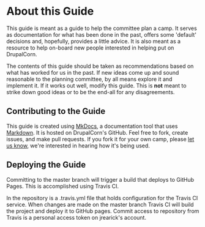 
# About this Guide
This guide is meant as a guide to help the committee plan a camp. It serves as documentation for what has been done in the past, offers some 'default' decisions and, hopefully, provides a little advice. It is also meant as a resource to help on-board new people interested in helping put on DrupalCorn.

The contents of this guide should be taken as recommendations based on what has worked for us in the past. If new ideas come up and sound reasonable to the planning committee, by all means explore it and implement it. If it works out well, modify this guide. This is **not** meant to strike down good ideas or to be the end-all for any disagreements.

## Contributing to the Guide
This guide is created using [MkDocs](https://www.mkdocs.org/user-guide/writing-your-docs/), a documentation tool that uses [Markdown](https://daringfireball.net/projects/markdown/). It is hosted on DrupalCorn's GitHub. Feel free to fork, create issues, and make pull requests. If you fork it for your own camp, please [let us know](mailto:info@drupalcorn.org), we're interested in hearing how it's being used.

## Deploying the Guide
Committing to the master branch will trigger a build that deploys to GitHub Pages. This is accomplished using Travis CI.

In the repository is a .travis.yml file that holds configuration for the Travis CI service. When changes are made on the master branch Travis CI will build the project and deploy it to GitHub pages. Commit access to repository from Travis is a personal access token on jrearick's account.